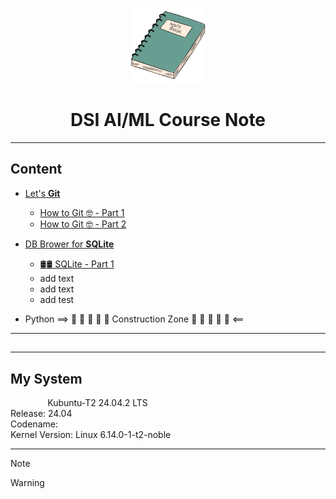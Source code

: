 <p align="center">
  <img src="image/notebook.png" alt="" width="120">
</p>

<h1 align="center">DSI AI/ML Course Note</h1>



---
## Content

* [Let's **Git** ](/module_1_git/)
  * [How to Git 🤓 - Part 1](/module_1_git/how_to_Git-01-Setup.md)
  * [How to Git 🤓 - Part 2](/module_1_git/how_to_Git-02-guide_ver02.md)
* [DB Brower for **SQLite**](/module_2_sql/)
  * [🛢️🛢️ SQLite - Part 1](/module_2_sql/DSI-sql-Part_1.md)
  * add text
  * add text
  * add test

* Python ==> 🚧 🚧 🚧 🚧 🚧  Construction Zone  🚧 🚧 🚧 🚧 🚧 <==

---
## 





---
## My System

<a href="" style="background-color:616161; color:white; padding:0px 9px; border-radius:4px; font-weight:bold; text-decoration:none;">Linux</a>  Kubuntu-T2 24.04.2 LTS  
Release:	24.04  
Codename:  <a href="" style="background-color:1B89D0; color:white; padding:0px 9px; border-radius:4px; font-weight:semi-bold; text-decoration:none;">noble</a>  
Kernel Version: Linux 6.14.0-1-t2-noble


---

> [!NOTE]
> 

> [!WARNING]
> 

 

